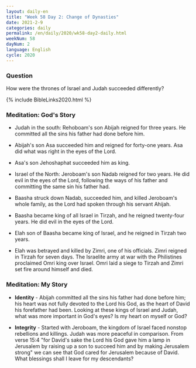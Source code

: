 ```yaml
---
layout: daily-en
title: "Week 58 Day 2: Change of Dynasties"
date: 2021-2-9 
categories: daily
permalink: /en/daily/2020/wk58-day2-daily.html
weekNum: 58
dayNum: 2
language: English
cycle: 2020
---
```


### Question     
How were the thrones of Israel and Judah succeeded differently?

{% include BibleLinks2020.html %} 

### Meditation: God's Story   
+ Judah in the south: Rehoboam's son Abijah reigned for three years. He committed all the sins his father had done before him. 

+ Abijah's son Asa succeeded him and reigned for forty-one years. Asa did what was right in the eyes of the Lord. 

+ Asa's son Jehoshaphat succeeded him as king. 

+ Israel of the North: Jeroboam's son Nadab reigned for two years. He did evil in the eyes of the Lord, following the ways of his father and committing the same sin his father had. 

+ Baasha struck down Nadab, succeeded him, and killed Jeroboam's whole family, as the Lord had spoken through his servant Ahijah. 

+ Baasha became king of all Israel in Tirzah, and he reigned twenty-four years. He did evil in the eyes of the Lord. 

+ Elah son of Baasha became king of Israel, and he reigned in Tirzah two years. 

+ Elah was betrayed and killed by Zimri, one of his officials. Zimri reigned in Tirzah for seven days. The Israelite army at war with the Philistines proclaimed Omri king over Israel. Omri laid a siege to Tirzah and Zimri set fire around himself and died. 

### Meditation: My Story   
+ **Identity** - Abijah committed all the sins his father had done before him; his heart was not fully devoted to the Lord his God, as the heart of David his forefather had been. Looking at these kings of Israel and Judah, what was more important in God's eyes? Is my heart on myself or God? 

+ **Integrity** - Started with Jeroboam, the kingdom of Israel faced nonstop rebellions and killings. Judah was more peaceful in comparison. From verse 15:4 "for David's sake the Lord his God gave him a lamp in Jerusalem by raising up a son to succeed him and by making Jerusalem strong" we can see that God cared for Jerusalem because of David. What blessings shall I leave for my descendants? 
